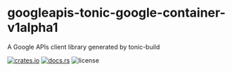 # googleapis-tonic-google-container-v1alpha1

A Google APIs client library generated by tonic-build

[![crates.io](https://img.shields.io/crates/v/googleapis-tonic-google-container-v1alpha1)](https://crates.io/crates/googleapis-tonic-google-container-v1alpha1)
[![docs.rs](https://img.shields.io/docsrs/googleapis-tonic-google-container-v1alpha1)](https://docs.rs/googleapis-tonic-google-container-v1alpha1)
![license](https://img.shields.io/crates/l/googleapis-tonic-google-container-v1alpha1)
